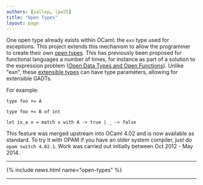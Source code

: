 ```yaml
---
authors: [yallop, lpw25]
title: "Open Types"
layout: page
---
```


One open type already exists within OCaml: the `exn` type used for exceptions. This project extends this mechanism to allow the programmer to create their own [open types](https://github.com/lpw25/ocaml-open). This has previously been proposed for functional languages a number of times, for instance as part of a solution to the expression problem ([Open Data Types and Open Functions](http://www.cs.ox.ac.uk/ralf.hinze/publications/PPDP06.pdf)). Unlike "exn", these [extensible types](https://sites.google.com/site/ocamlopen/) can have type parameters, allowing for extensible GADTs.

For example:

 `type foo += A`

 `type foo += B of int`

 ``let is_a x =
  match x with
    A -> true
  | _ -> false``

This feature was merged upstream into OCaml 4.02 and is now available as standard. To try it with OPAM if you have an older system compiler, just do `opam switch 4.02.1`. Work was carried out initially between Oct 2012 - May 2014.

----

{% include news.html name="open-types" %}

----
